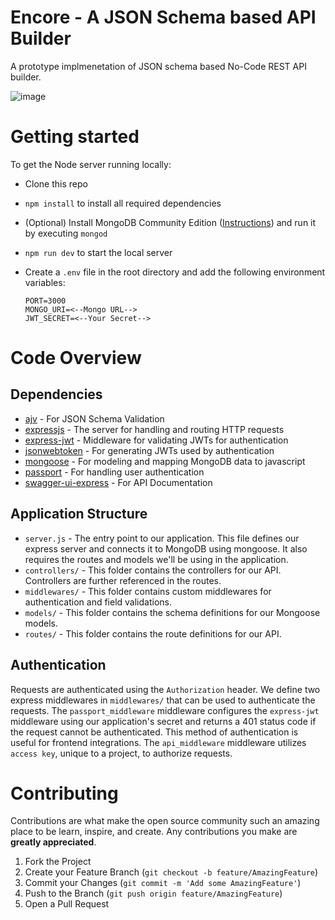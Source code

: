 # Encore - A JSON Schema based API Builder

A prototype implmenetation of JSON schema based No-Code REST API builder.

![image](https://img.shields.io/github/license/AvishrantsSh/NoCode-Backend.svg?style=for-the-badge)

# Getting started

To get the Node server running locally:

- Clone this repo
- `npm install` to install all required dependencies
- (Optional) Install MongoDB Community Edition ([Instructions](https://docs.mongodb.com/manual/installation/#tutorials)) and run it by executing `mongod`
- `npm run dev` to start the local server
- Create a `.env` file in the root directory and add the following environment variables:

  ```{.sourceCode .bash}
  PORT=3000
  MONGO_URI=<--Mongo URL-->
  JWT_SECRET=<--Your Secret-->
  ```

# Code Overview

## Dependencies

- [ajv](https://github.com/ajv-validator/ajv) - For JSON Schema Validation
- [expressjs](https://github.com/expressjs/express) - The server for handling and routing HTTP requests
- [express-jwt](https://github.com/auth0/express-jwt) - Middleware for validating JWTs for authentication
- [jsonwebtoken](https://github.com/auth0/node-jsonwebtoken) - For generating JWTs used by authentication
- [mongoose](https://github.com/Automattic/mongoose) - For modeling and mapping MongoDB data to javascript
- [passport](https://github.com/jaredhanson/passport) - For handling user authentication
- [swagger-ui-express](https://github.com/scottie1984/swagger-ui-express) - For API Documentation

## Application Structure

- `server.js` - The entry point to our application. This file defines our express server and connects it to MongoDB using mongoose. It also requires the routes and models we'll be using in the application.
- `controllers/` - This folder contains the controllers for our API. Controllers are further referenced in the routes.
- `middlewares/` - This folder contains custom middlewares for authentication and field validations.
- `models/` - This folder contains the schema definitions for our Mongoose models.
- `routes/` - This folder contains the route definitions for our API.

## Authentication

Requests are authenticated using the `Authorization` header. We define two express middlewares in `middlewares/` that can be used to authenticate the requests. The `passport_middleware` middleware configures the `express-jwt` middleware using our application's secret and returns a 401 status code if the request cannot be authenticated. This method of authentication is useful for frontend integrations. The `api_middleware` middleware utilizes `access key`, unique to a project, to authorize requests.

# Contributing

Contributions are what make the open source community such an amazing place to be learn, inspire, and create. Any contributions you make are **greatly appreciated**.

1. Fork the Project
2. Create your Feature Branch (`git checkout -b feature/AmazingFeature`)
3. Commit your Changes (`git commit -m 'Add some AmazingFeature'`)
4. Push to the Branch (`git push origin feature/AmazingFeature`)
5. Open a Pull Request
